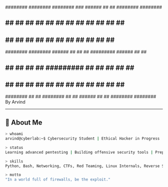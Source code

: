 ########  ########  ########    ###     ######  ##     ## ######## ########     
##     ## ##     ## ##         ## ##   ##    ## ##     ## ##       ##     ##    
##     ## ##     ## ##        ##   ##  ##       ##     ## ##       ##     ##    
########  ########  ######   ##     ## ##       ######### ######   ##     ##    
##     ## ##   ##   ##       ######### ##       ##     ## ##       ##     ##    
##     ## ##    ##  ##       ##     ## ##    ## ##     ## ##       ##     ##    
########  ##     ## ######## ##     ##  ######  ##     ## ######## ########     
   By Arvind 

---

## 🧠 About Me

```bash
> whoami
arvind@cyberlab:~$ Cybersecurity Student | Ethical Hacker in Progress

> status
Learning advanced pentesting | Building offensive security tools | Preparing for CompTIA Security+

> skills
Python, Bash, Networking, CTFs, Red Teaming, Linux Internals, Reverse Shells, WiFi Attacks

> motto
"In a world full of firewalls, be the exploit."
